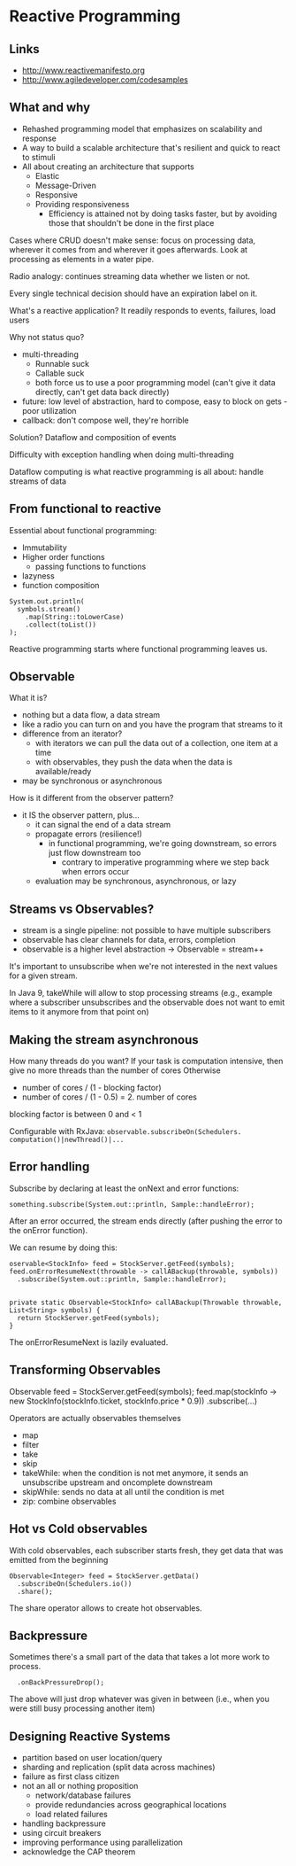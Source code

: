 # Reactive Programming

## Links
* http://www.reactivemanifesto.org
* http://www.agiledeveloper.com/codesamples

## What and why
* Rehashed programming model that emphasizes on scalability and response
* A way to build a scalable architecture that's resilient and quick to react to stimuli
* All about creating an architecture that supports
  * Elastic
  * Message-Driven
  * Responsive
  * Providing responsiveness
    * Efficiency is attained not by doing tasks faster, but by avoiding those that shouldn't be done in the first place

Cases where CRUD doesn't make sense: focus on processing data, wherever it comes from and wherever it goes afterwards.
Look at processing as elements in a water pipe.

Radio analogy: continues streaming data whether we listen or not.

Every single technical decision should have an expiration label on it.

What's a reactive application? It readily responds to events, failures, load users

Why not status quo?
* multi-threading
  * Runnable suck
  * Callable suck
  * both force us to use a poor programming model (can't give it data directly, can't get data back directly)
* future: low level of abstraction, hard to compose, easy to block on gets - poor utilization
* callback: don't compose well, they're horrible

Solution? Dataflow and composition of events

Difficulty with exception handling when doing multi-threading

Dataflow computing is what reactive programming is all about: handle streams of data

## From functional to reactive
Essential about functional programming:

* Immutability
* Higher order functions
  * passing functions to functions
* lazyness
* function composition

```
System.out.println(
  symbols.stream()
    .map(String::toLowerCase)
    .collect(toList())
);
```

Reactive programming starts where functional programming leaves us.

## Observable
What it is?
* nothing but a data flow, a data stream
* like a radio you can turn on and you have the program that streams to it
* difference from an iterator?
  * with iterators we can pull the data out of a collection, one item at a time
  * with observables, they push the data when the data is available/ready
* may be synchronous or asynchronous

How is it different from the observer pattern?
* it IS the observer pattern, plus...
  * it can signal the end of a data stream
  * propagate errors (resilience!)
    * in functional programming, we're going downstream, so errors just flow downstream too
      * contrary to imperative programming where we step back when errors occur
  * evaluation may be synchronous, asynchronous, or lazy

## Streams vs Observables?
* stream is a single pipeline: not possible to have multiple subscribers
* observable has clear channels for data, errors, completion
* observable is a higher level abstraction -> Observable = stream++

It's important to unsubscribe when we're not interested in the next values for a given stream.

In Java 9, takeWhile will allow to stop processing streams (e.g., example where a subscriber unsubscribes and the observable does not want to emit items to it anymore from that point on)

## Making the stream asynchronous
How many threads do you want?
If your task is computation intensive, then give no more threads than the number of cores
Otherwise
* number of cores / (1 - blocking factor)
* number of cores / (1 - 0.5) = 2. number of cores

blocking factor is between 0 and < 1

Configurable with RxJava: `observable.subscribeOn(Schedulers. computation()|newThread()|...`

## Error handling
Subscribe by declaring at least the onNext and error functions:
```
something.subscribe(System.out::println, Sample::handleError);
```

After an error occurred, the stream ends directly (after pushing the error to the onError function).

We can resume by doing this:
```
oservable<StockInfo> feed = StockServer.getFeed(symbols);
feed.onErrorResumeNext(throwable -> callABackup(throwable, symbols))
  .subscribe(System.out::println, Sample::handleError);


private static Observable<StockInfo> callABackup(Throwable throwable, List<String> symbols) {
  return StockServer.getFeed(symbols);
}
```

The onErrorResumeNext is lazily evaluated.

## Transforming Observables
Observable<StockInfo> feed = StockServer.getFeed(symbols);
feed.map(stockInfo -> new StockInfo(stockInfo.ticket, stockInfo.price * 0.9))
  .subscribe(...)

Operators are actually observables themselves
* map
* filter
* take
* skip
* takeWhile: when the condition is not met anymore, it sends an unsubscribe upstream and oncomplete downstream
* skipWhile: sends no data at all until the condition is met
* zip: combine observables

## Hot vs Cold observables
With cold observables, each subscriber starts fresh, they get data that was emitted from the beginning

```
Observable<Integer> feed = StockServer.getData()
  .subscribeOn(Schedulers.io())
  .share();
```

The share operator allows to create hot observables.

## Backpressure
Sometimes there's a small part of the data that takes a lot more work to process.

```
  .onBackPressureDrop();
```

The above will just drop whatever was given in between (i.e., when you were still busy processing another item)

## Designing Reactive Systems
* partition based on user location/query
* sharding and replication (split data across machines)
* failure as first class citizen
* not an all or nothing proposition
  * network/database failures
  * provide redundancies across geographical locations
  * load related failures
* handling backpressure
* using circuit breakers
* improving performance using parallelization
* acknowledge the CAP theorem